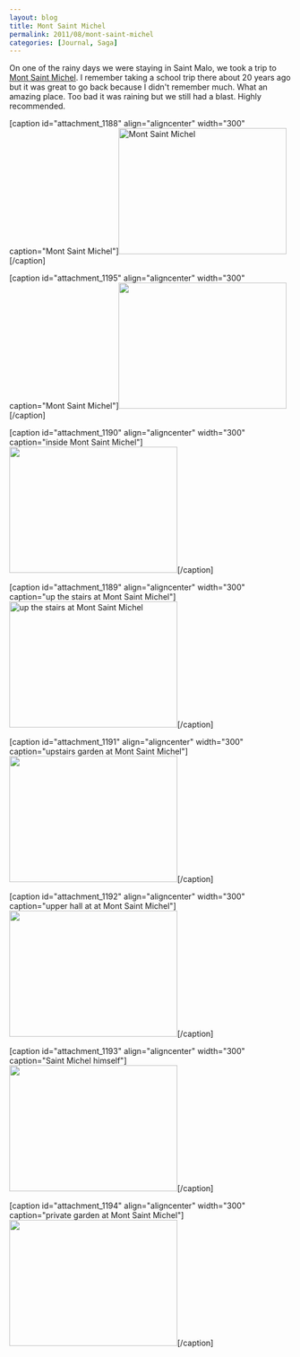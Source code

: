 ```yaml
---
layout: blog
title: Mont Saint Michel
permalink: 2011/08/mont-saint-michel
categories: [Journal, Saga]
---
```


On one of the rainy days we were staying in Saint Malo, we took a trip to <a href="http://en.wikipedia.org/wiki/Mont_Saint-Michel" title="Mont Saint Michel." target="_blank">Mont Saint Michel</a>. I remember taking a school trip there about 20 years ago but it was great to go back because I didn't remember much. What an amazing place. Too bad it was raining but we still had a blast. Highly recommended.

[caption id="attachment_1188" align="aligncenter" width="300" caption="Mont Saint Michel"]<a href="http://blog.kristeraxel.com/wp-content/uploads/2011/08/DSC01570.jpg"><img src="http://blog.kristeraxel.com/wp-content/uploads/2011/08/DSC01570-300x225.jpg" alt="Mont Saint Michel" title="Mont Saint Michel" width="300" height="225" class="size-medium wp-image-1188" /></a>[/caption]

[caption id="attachment_1195" align="aligncenter" width="300" caption="Mont Saint Michel"]<a href="http://blog.kristeraxel.com/wp-content/uploads/2011/08/DSC01624.jpg"><img src="http://blog.kristeraxel.com/wp-content/uploads/2011/08/DSC01624-300x225.jpg" alt="" title="Mont Saint Michel" width="300" height="225" class="size-medium wp-image-1195" /></a>[/caption]

[caption id="attachment_1190" align="aligncenter" width="300" caption="inside Mont Saint Michel"]<a href="http://blog.kristeraxel.com/wp-content/uploads/2011/08/DSC01584.jpg"><img src="http://blog.kristeraxel.com/wp-content/uploads/2011/08/DSC01584-300x225.jpg" alt="" title="inside Mont Saint Michel" width="300" height="225" class="size-medium wp-image-1190" /></a>[/caption]

[caption id="attachment_1189" align="aligncenter" width="300" caption="up the stairs at Mont Saint Michel"]<a href="http://blog.kristeraxel.com/wp-content/uploads/2011/08/DSC01578.jpg"><img src="http://blog.kristeraxel.com/wp-content/uploads/2011/08/DSC01578-300x225.jpg" alt="up the stairs at Mont Saint Michel" title="up the stairs at Mont Saint Michel" width="300" height="225" class="size-medium wp-image-1189" /></a>[/caption]

[caption id="attachment_1191" align="aligncenter" width="300" caption="upstairs garden at Mont Saint Michel"]<a href="http://blog.kristeraxel.com/wp-content/uploads/2011/08/DSC01590.jpg"><img src="http://blog.kristeraxel.com/wp-content/uploads/2011/08/DSC01590-300x225.jpg" alt="" title="upstairs garden at Mont Saint Michel" width="300" height="225" class="size-medium wp-image-1191" /></a>[/caption]

[caption id="attachment_1192" align="aligncenter" width="300" caption="upper hall at at Mont Saint Michel"]<a href="http://blog.kristeraxel.com/wp-content/uploads/2011/08/DSC01591.jpg"><img src="http://blog.kristeraxel.com/wp-content/uploads/2011/08/DSC01591-300x225.jpg" alt="" title="upper hall at at Mont Saint Michel" width="300" height="225" class="size-medium wp-image-1192" /></a>[/caption]

[caption id="attachment_1193" align="aligncenter" width="300" caption="Saint Michel himself"]<a href="http://blog.kristeraxel.com/wp-content/uploads/2011/08/DSC01593.jpg"><img src="http://blog.kristeraxel.com/wp-content/uploads/2011/08/DSC01593-300x225.jpg" alt="" title="Saint Michel himself" width="300" height="225" class="size-medium wp-image-1193" /></a>[/caption]

[caption id="attachment_1194" align="aligncenter" width="300" caption="private garden at Mont Saint Michel"]<a href="http://blog.kristeraxel.com/wp-content/uploads/2011/08/DSC01597.jpg"><img src="http://blog.kristeraxel.com/wp-content/uploads/2011/08/DSC01597-300x225.jpg" alt="" title="private garden at Mont Saint Michel" width="300" height="225" class="size-medium wp-image-1194" /></a>[/caption]
